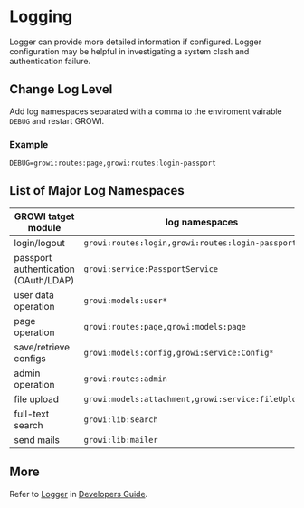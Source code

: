 # Logging

Logger can provide more detailed information if configured. Logger configuration may be helpful in investigating a system clash and authentication failure.

## Change Log Level

Add log namespaces separated with a comma to the enviroment vairable `DEBUG` and restart GROWI.

### Example

```
DEBUG=growi:routes:page,growi:routes:login-passport
```

## List of Major Log Namespaces

|GROWI tatget module|log namespaces|
|---|---|
|login/logout|`growi:routes:login,growi:routes:login-passport`|
|passport authentication (OAuth/LDAP)|`growi:service:PassportService`|
|user data operation|`growi:models:user*`|
|page operation|`growi:routes:page,growi:models:page`|
|save/retrieve configs|`growi:models:config,growi:service:Config*`|
|admin operation|`growi:routes:admin`|
|file upload|`growi:models:attachment,growi:service:fileUploader*`|
|full-text search|`growi:lib:search`|
|send mails|`growi:lib:mailer`|

### 

## More

Refer to [Logger](/dev/tips/logger.html) in [Developers Guide](/dev/).